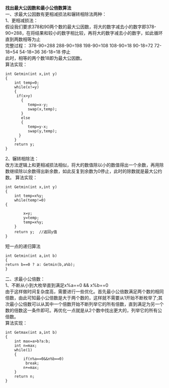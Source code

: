**找出最大公因数和最小公倍数算法**<br>
一、求最大公因数有更相减损法和辗转相除法两种：<br>
1、更相减损法： <br>
假设我们要求378和90两个数的最大公因数，将大的数字减去小的数字即378-90=288，在将结果和较小的数字相比较，再将大的数字减去小的数字，如此循环直到两数相等为止<br>
完整过程： 378-90=288 288-90=198 198-90=108 108-90=18 90-18=72 72-18=54 54-18=36 36-18=18 停止<br>
此时，相等的两个数18即为最大公因数。<br>
算法实现：
```
int Getmin(int x,int y) 
{
	int temp=0;
	while(x!=y)
	{
     if(x>y)
	   {
	      temp=x-y;
	      swap(x,temp);
	   }
	   else
	   {
	      temp=y-x; 
	      swap(y,temp);
      }
	}
	return y;
}
```

2、辗转相除法：<br>
改方法逻辑上和更相减损法相似，将大的数值除以小的数值得出一个余数，再用除数继续除以余数得出新余数，如此反复到余数为0停止，此时的除数就是最大公约数。<bt>
算法实现：<bt>
```
int Getmin(int x,int y)
{
    int temp=x%y;    
    while(temp!=0)
{
 
        x=y; 
        y=temp;
        temp=x%y;
    }
    return y;  //返回y值
}
```
短一点的递归算法
```
int Getmin(int a,int b)
{
return b==0 ? a: Getmin(b,a%b);
}
```
二、求最小公倍数：<br>
1、不断从小到大枚举直到满足x%a==0 && x%b==0<br>
由于这样做时间复杂度高，需要进行一些优化。首先最小公倍数满足两个数的相同倍数，由此可知最小公倍数是大于两个数的，这样就不需要从1开始不断枚举了;其次最小公倍数可以从其中一个倍数开始不断列举它的所有倍数，直到满足为另一个数的倍数这一条件即可。再优化一点就是从2个数中找出更大的，列举它的所有公倍数。<br>
算法实现：<bt>
```
int Getmax(int a,int b)
{
	int max=a>b?a:b;
	int n=max;
	while(1)
	{
		if(n%a==0&&n%b==0)
		 break;
	    n+=max;
	}
	return n;
}
